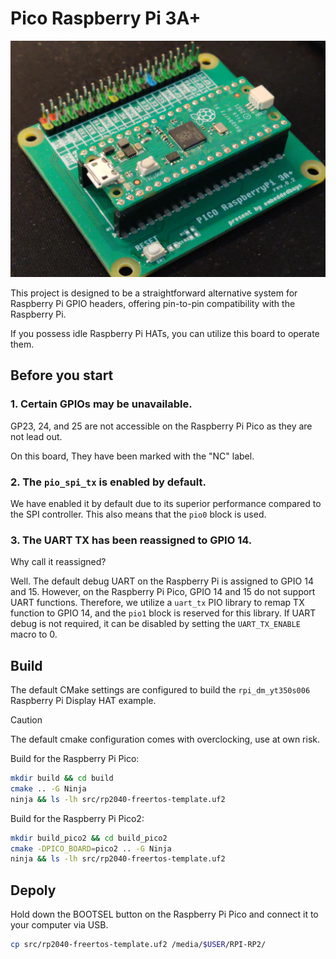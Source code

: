 # Pico Raspberry Pi 3A+

![pico](./assets/pico_raspberrypi_3a_plus.jpg)

This project is designed to be a straightforward alternative system for Raspberry Pi GPIO headers, offering pin-to-pin compatibility with the Raspberry Pi.

If you possess idle Raspberry Pi HATs, you can utilize this board to operate them.

## Before you start

### 1. Certain GPIOs may be unavailable.

GP23, 24, and 25 are not accessible on the Raspberry Pi Pico as they are not lead out.

On this board, They have been marked with the "NC" label.

### 2. The `pio_spi_tx` is enabled by default.

We have enabled it by default due to its superior performance compared to the SPI controller. This also means that the `pio0` block is used.

### 3. The UART TX has been reassigned to GPIO 14.

Why call it reassigned?

Well. The default debug UART on the Raspberry Pi is assigned to GPIO 14 and 15. However, on the Raspberry Pi Pico, GPIO 14 and 15 do not support UART functions. Therefore, we utilize a `uart_tx` PIO library to remap TX function to GPIO 14, and the `pio1` block is reserved for this library. If UART debug is not required, it can be disabled by setting the `UART_TX_ENABLE` macro to 0.

## Build

The default CMake settings are configured to build the `rpi_dm_yt350s006` Raspberry Pi Display HAT example.

> [!CAUTION]
> The default cmake configuration comes with overclocking, use at own risk.

Build for the Raspberry Pi Pico:
```bash
mkdir build && cd build
cmake .. -G Ninja
ninja && ls -lh src/rp2040-freertos-template.uf2
```

Build for the Raspberry Pi Pico2:
```bash
mkdir build_pico2 && cd build_pico2
cmake -DPICO_BOARD=pico2 .. -G Ninja
ninja && ls -lh src/rp2040-freertos-template.uf2
```

## Depoly

Hold down the BOOTSEL button on the Raspberry Pi Pico and connect it to your computer via USB.
```bash
cp src/rp2040-freertos-template.uf2 /media/$USER/RPI-RP2/
```
